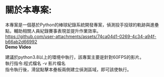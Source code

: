 # 關於本專案:
本專案是一個基於Python的棒球紀錄系統開發專案，偵測投手投球的軌跡與進壘點，輔助相關人員紀錄賽事表現並提升作業效率。  
https://github.com/user-attachments/assets/74ca04d1-0269-4c34-a94f-b66ab2d66992  
**Demo Video**

建議於python3.8以上的環境中執行，該專案主要是針對60FPS的影片。  
執行指令:程式檔名 -v 影片檔名  
指令執行後，滑鼠點擊本壘板兩側建立偵測區域，即可該使執行。  
